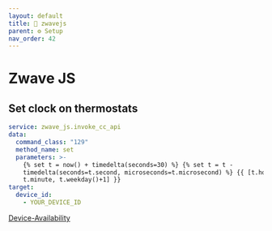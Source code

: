 ```yaml
---
layout: default
title: 🔗 zwavejs
parent: ⚙️ Setup
nav_order: 42
---
```

# Zwave JS

## Set clock on thermostats 

```yaml
service: zwave_js.invoke_cc_api
data:
  command_class: "129"
  method_name: set
  parameters: >-
    {% set t = now() + timedelta(seconds=30) %} {% set t = t -
    timedelta(seconds=t.second, microseconds=t.microsecond) %} {{ [t.hour,
    t.minute, t.weekday()+1] }}
target:
  device_id:
    - YOUR_DEVICE_ID

```

[Device-Availability](https://www.zigbee2mqtt.io/guide/configuration/device-availability.html#availability-advanced-configuration)